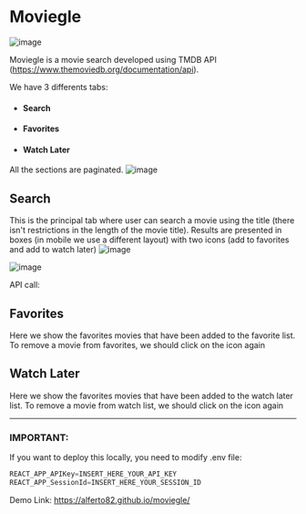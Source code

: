 # Moviegle

![image](https://user-images.githubusercontent.com/3264134/212081017-af4f9616-21c9-4d54-8680-71498e602587.png)

Moviegle is a movie search developed using TMDB API (https://www.themoviedb.org/documentation/api).

We have 3 differents tabs:
- #### Search
- #### Favorites
- #### Watch Later


All the sections are paginated.
![image](https://user-images.githubusercontent.com/3264134/212082288-e2ee320f-1ea5-4c0c-b84a-708a56876c3c.png)



## Search
This is the principal tab where user can search a movie using the title (there isn't restrictions in the length of the movie title). Results are presented in boxes (in mobile we use a different layout) with two icons (add to favorites and add to watch later)
![image](https://user-images.githubusercontent.com/3264134/212081666-4c0ac5a0-4ee7-4729-99ed-e4cb063592a5.png)

![image](https://user-images.githubusercontent.com/3264134/212081552-410602b8-47e5-4185-8a13-1cde3d9ea71b.png)

API call: 

## Favorites
Here we show the favorites movies that have been added to the favorite list. To remove a movie from favorites, we should click on the icon again

## Watch Later
Here we show the favorites movies that have been added to the watch later list. To remove a movie from watch list, we should click on the icon again

----
### IMPORTANT:
If you want to deploy this locally, you need to modify .env file:
```javascript
REACT_APP_APIKey=INSERT_HERE_YOUR_API_KEY
REACT_APP_SessionId=INSERT_HERE_YOUR_SESSION_ID
```

Demo Link: https://alferto82.github.io/moviegle/